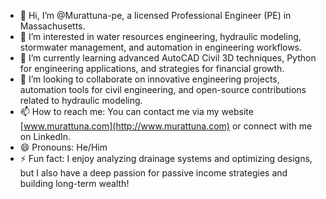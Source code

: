 - 👋 Hi, I’m @Murattuna-pe, a licensed Professional Engineer (PE) in Massachusetts.  
- 👀 I’m interested in water resources engineering, hydraulic modeling, stormwater management, and automation in engineering workflows.  
- 🌱 I’m currently learning advanced AutoCAD Civil 3D techniques, Python for engineering applications, and strategies for financial growth.  
- 💞️ I’m looking to collaborate on innovative engineering projects, automation tools for civil engineering, and open-source contributions related to hydraulic modeling.  
- 📫 How to reach me: You can contact me via my website [www.murattuna.com](http://www.murattuna.com) or connect with me on LinkedIn.  
- 😄 Pronouns: He/Him  
- ⚡ Fun fact: I enjoy analyzing drainage systems and optimizing designs, but I also have a deep passion for passive income strategies and building long-term wealth! 
